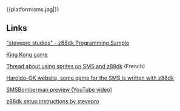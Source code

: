 
{{platform:sms.jpg|}}

## Links

["stevepro studios" - z88dk Programming Sample](http://steveproxna.blogspot.it/2014/11/z88dk-programming-and-sample.html)

[King Kong game](http://hirudov.com/sega/KingKongSMS.php)

[Thread about using sprites on SMS and z88dk](http://www.mastersystem-france.com/t1686p30-programmation-master-system-en-assembleur-variante-en-c) (French)

[Haroldo-OK website, some game for the SMS is written with z88dk](http://www.haroldo-ok.com/)

[SMSBomberman preview (YouTube video)](https://www.youtube.com/watch?v=akYolXhhL1Q)

[z88dk setup instructions by stevepro](http://steveproxna.blogspot.it/2014/09/z88dk-and-programming-setup.html)
